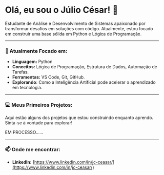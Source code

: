 # Olá, eu sou o Júlio César! 👋

Estudante de Análise e Desenvolvimento de Sistemas apaixonado por transformar desafios em soluções com código. Atualmente, estou focado em construir uma base sólida em Python e Lógica de Programação.

---

### 🚀 Atualmente Focado em:
* **Linguagem:** Python
* **Conceitos:** Lógica de Programação, Estrutura de Dados, Automação de Tarefas.
* **Ferramentas:** VS Code, Git, GitHub.
* **Explorando:** Como a Inteligência Artificial pode acelerar o aprendizado em tecnologia.

---

### 💻 Meus Primeiros Projetos:
Aqui estão alguns dos projetos que estou construindo enquanto aprendo. Sinta-se à vontade para explorar!

EM PROCESSO......

---

### 📫 Onde me encontrar:
* **LinkedIn:** [https://www.linkedin.com/in/jc-ceasar/](https://www.linkedin.com/in/jc-ceasar/)
